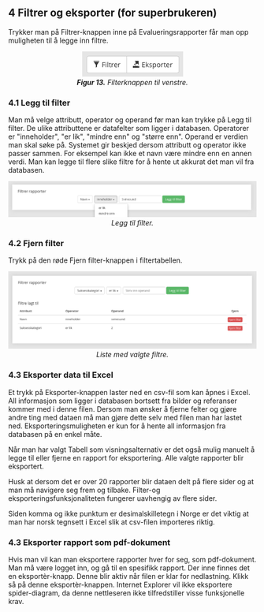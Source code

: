 ## 4 Filtrer og eksporter (for superbrukeren)

Trykker man på Filtrer-knappen inne på Evalueringsrapporter får man opp muligheten til å legge inn filtre.

<center><div style="max-width:600px;"><img src="../assets/filter-button.png"/></div></center>
<center><em><b>Figur 13.</b> Filterknappen til venstre.</em></center>

### 4.1 Legg til filter

Man må velge attributt, operator og operand før man kan trykke på Legg til filter. De ulike attributtene er datafelter som ligger i databasen. Operatorer er "inneholder", "er lik", "mindre enn" og "større enn". Operand er verdien man skal søke på. Systemet gir beskjed dersom attributt og operator ikke passer sammen. For eksempel kan ikke et navn være mindre enn en annen verdi. Man kan legge til flere slike filtre for å hente ut akkurat det man vil fra databasen.

<center><div style="max-width:600px;"><img src="../assets/filter-select.png"/></div></center>
<center><em>Legg til filter.</em></center>

### 4.2 Fjern filter

Trykk på den røde Fjern filter-knappen i filtertabellen.

<center><div style="max-width:600px;"><img src="../assets/filter-list.png"/></div></center>
<center><em>Liste med valgte filtre.</em></center>

### 4.3 Eksporter data til Excel

Et trykk på Eksporter-knappen laster ned en csv-fil som kan åpnes i Excel. All informasjon som ligger i databasen bortsett fra bilder og referanser kommer med i denne filen. Dersom man ønsker å fjerne felter og gjøre andre ting med dataen må man gjøre dette selv med filen man har lastet ned. Eksporteringsmuligheten er kun for å hente all informasjon fra databasen på en enkel måte.

Når man har valgt Tabell som visningsalternativ er det også mulig manuelt å legge til eller fjerne en rapport for eksportering. Alle valgte rapporter blir eksportert.

Husk at dersom det er over 20 rapporter blir dataen delt på flere sider og at man må navigere seg frem og tilbake. Filter-og eksporteringsfunksjonaliteten fungerer uavhengig av flere sider.

Siden komma og ikke punktum er desimalskilletegn i Norge er det viktig at man har norsk tegnsett i Excel slik at csv-filen importeres riktig.

### 4.3 Eksporter rapport som pdf-dokument

Hvis man vil kan man eksportere rapporter hver for seg, som pdf-dokument. Man må være logget inn, og gå til en spesifikk rapport. Der inne finnes det en eksportèr-knapp. Denne blir aktiv når filen er klar for nedlastning. Klikk så på denne eksportèr-knappen. Internet Explorer vil ikke eksportere spider-diagram, da denne nettleseren ikke tilfredstiller visse funksjonelle krav.
